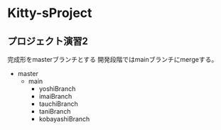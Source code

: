 # Kitty-sProject
## プロジェクト演習2
完成形をmasterブランチとする
開発段階ではmainブランチにmergeする。

               
- master
  - main
    - yoshiBranch
    - imaiBranch
    - tauchiBranch
    - taniBranch
    - kobayashiBranch
